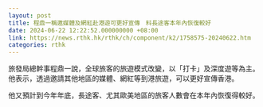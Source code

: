 ```yaml
---
layout: post
title: 程鼎一稱邀媒體及網紅赴港遊可更好宣傳　料長途客本年內恢復較好
date: 2024-06-22 12:22:52.000000000 +08:00
link: https://news.rthk.hk/rthk/ch/component/k2/1758575-20240622.htm
categories: rthk
---
```


旅發局總幹事程鼎一說，全球旅客的旅遊模式改變，以「打卡」及深度遊等為主。他表示，透過邀請其他地區的媒體、網紅等到港旅遊，可以更好宣傳香港。

他又預計到今年年底，長途客、尤其歐美地區的旅客人數會在本年內恢復得較好。
